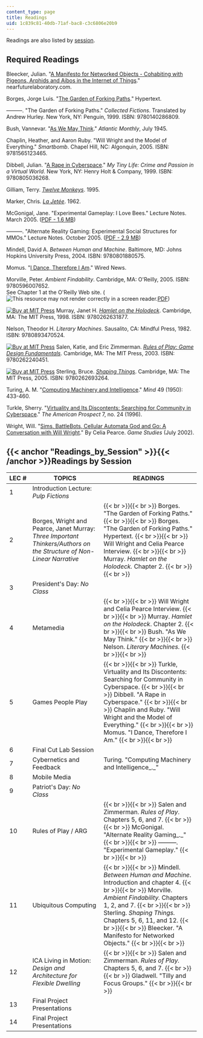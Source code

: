 ```yaml
---
content_type: page
title: Readings
uid: 1c839c81-40db-71af-bac8-c3c6806e20b9
---
```


Readings are also listed by [session](#Readings_by_Session).

Required Readings
-----------------

Bleecker, Julian. "[A Manifesto for Networked Objects - Cohabiting with Pigeons, Arphids and Aibos in the Internet of Things](http://www.nearfuturelaboratory.com/2006/02/26/a-manifesto-for-networked-objects/)." nearfuturelaboratory.com.

Borges, Jorge Luis. "[The Garden of Forking Paths](http://en.wikipedia.org/wiki/The_Garden_of_Forking_Paths)." Hypertext.

———. "The Garden of Forking Paths." _Collected Fictions_. Translated by Andrew Hurley. New York, NY: Penguin, 1999. ISBN: 9780140286809.

Bush, Vannevar. "[As We May Think](http://www.theatlantic.com/magazine/archive/1945/07/as-we-may-think/303881/)." _Atlantic Monthly_, July 1945.

Chaplin, Heather, and Aaron Ruby. "Will Wright and the Model of Everything." _Smartbomb_. Chapel Hill, NC: Algonquin, 2005. ISBN: 9781565123465.

Dibbell, Julian. "[A Rape in Cyberspace](http://www.juliandibbell.com/texts/bungle.html)." _My Tiny Life: Crime and Passion in a Virtual World_. New York, NY: Henry Holt & Company, 1999. ISBN: 9780805036268.

Gilliam, Terry. [_Twelve Monkeys_](http://www.imdb.com/title/tt0114746/). 1995.

Marker, Chris. [_La Jetée_](http://www.imdb.com/title/tt0056119/). 1962.

McGonigal, Jane. "Experimental Gameplay: I Love Bees." Lecture Notes. March 2005. ([PDF - 1.6 MB](http://blog.roodo.com/ad264/5b3b3984.pdf
))

———. "Alternate Reality Gaming: Experimental Social Structures for MMOs." Lecture Notes. October 2005. ([PDF - 2.9 MB](http://www.avantgame.com/McGonigal_ARG_Austin%20Game%20Conference_Oct2005.pdf))

Mindell, David A. _Between Human and Machine_. Baltimore, MD: Johns Hopkins University Press, 2004. ISBN: 9780801880575.

Momus. "[I Dance, Therefore I Am](http://archive.wired.com/culture/lifestyle/commentary/imomus/2005/12/69814?currentPage=all)." Wired News.

Morville, Peter. _Ambient Findability_. Cambridge, MA: O'Reilly, 2005. ISBN: 9780596007652.  
See Chapter 1 at the O'Reilly Web site. (![This resource may not render correctly in a screen reader.](/images/inacessible.gif)[PDF](http://keithpaul.net/wp-content/uploads/ambient_findability.pdf))

[![Buy at MIT Press](/images/mp_logo.gif)](https://mitpress.mit.edu/9780262631877) Murray, Janet H. [_Hamlet on the Holodeck_](https://mitpress.mit.edu/9780262631877). Cambridge, MA: The MIT Press, 1998. ISBN: 9780262631877.

Nelson, Theodor H. _Literary Machines_. Sausalito, CA: Mindful Press, 1982. ISBN: 9780893470524.

[![Buy at MIT Press](/images/mp_logo.gif)](https://mitpress.mit.edu/9780262240451) Salen, Katie, and Eric Zimmerman. [_Rules of Play: Game Design Fundamentals_](https://mitpress.mit.edu/9780262240451). Cambridge, MA: The MIT Press, 2003. ISBN: 9780262240451.

[![Buy at MIT Press](/images/mp_logo.gif)](https://mitpress.mit.edu/9780262693264) Sterling, Bruce. [_Shaping Things_](https://mitpress.mit.edu/9780262693264). Cambridge, MA: The MIT Press, 2005. ISBN: 9780262693264.

Turing, A. M. "[Computing Machinery and Intelligence](https://jupyter.brynmawr.edu/services/public/dblank/CS371%20Cognitive%20Science/2016-Fall/TuringComputing.pdf)." _Mind_ 49 (1950): 433-460.

Turkle, Sherry. "[Virtuality and Its Discontents: Searching for Community in Cyberspace](https://www.semanticscholar.org/paper/Virtuality-and-its-Discontents%3A-Searching-for-in-Turkle/719dd29981b10ce803c1be5b6b6d5e30dff34a1a)." _The American Prospect_ 7, no. 24 (1996).

Wright, Will. "[Sims, BattleBots, Cellular Automata God and Go: A Conversation with Will Wright](http://www.gamestudies.org/0102/pearce/)." By Celia Pearce. _Game Studies_ (July 2002).

{{< anchor "Readings_by_Session" >}}{{< /anchor >}}Readings by Session
----------------------------------------------------------------------

| LEC # | TOPICS | READINGS |
| --- | --- | --- |
| 1 | Introduction Lecture: _Pulp Fictions_ | &nbsp; |
| 2 | Borges, Wright and Pearce, Janet Murray: _Three Important Thinkers/Authors on the Structure of Non-Linear Narrative_ |  {{< br >}}{{< br >}} Borges. "The Garden of Forking Paths." {{< br >}}{{< br >}} Borges. "The Garden of Forking Paths." Hypertext. {{< br >}}{{< br >}} Will Wright and Celia Pearce Interview. {{< br >}}{{< br >}} Murray. _Hamlet on the Holodeck._ Chapter 2. {{< br >}}{{< br >}}  |
| 3 | President's Day: _No Class_ | &nbsp; |
| 4 | Metamedia |  {{< br >}}{{< br >}} Will Wright and Celia Pearce Interview. {{< br >}}{{< br >}} Murray. _Hamlet on the Holodeck_. Chapter 2. {{< br >}}{{< br >}} Bush. "As We May Think." {{< br >}}{{< br >}} Nelson. _Literary Machines._ {{< br >}}{{< br >}}  |
| 5 | Games People Play |  {{< br >}}{{< br >}} Turkle, Virtuality and Its Discontents: Searching for Community in Cyberspace. {{< br >}}{{< br >}} Dibbell. "A Rape in Cyberspace." {{< br >}}{{< br >}} Chaplin and Ruby. "Will Wright and the Model of Everything." {{< br >}}{{< br >}} Momus. "I Dance, Therefore I Am." {{< br >}}{{< br >}}  |
| 6 | Final Cut Lab Session | &nbsp; |
| 7 | Cybernetics and Feedback | Turing. "Computing Machinery and Intelligence_._" |
| 8 | Mobile Media | &nbsp; |
| 9 | Patriot's Day: _No Class_ | &nbsp; |
| 10 | Rules of Play / ARG |  {{< br >}}{{< br >}} Salen and Zimmerman. _Rules of Play_. Chapters 5, 6, and 7. {{< br >}}{{< br >}} McGonigal. "Alternate Reality Gaming_._" {{< br >}}{{< br >}} ———. "Experimental Gameplay." {{< br >}}{{< br >}}  |
| 11 | Ubiquitous Computing |  {{< br >}}{{< br >}} Mindell. _Between Human and Machine_. Introduction and chapter 4. {{< br >}}{{< br >}} Morville. _Ambient Findability._ Chapters 1, 2, and 7. {{< br >}}{{< br >}} Sterling. _Shaping Things._ Chapters 5, 6, 11, and 12. {{< br >}}{{< br >}} Bleecker. "A Manifesto for Networked Objects." {{< br >}}{{< br >}}  |
| 12 | ICA Living in Motion: _Design and Architecture for Flexible Dwelling_ |  {{< br >}}{{< br >}} Salen and Zimmerman. _Rules of Play._ Chapters 5, 6, and 7. {{< br >}}{{< br >}} Gladwell. "Tilly and Focus Groups." {{< br >}}{{< br >}}  |
| 13 | Final Project Presentations | &nbsp; |
| 14 | Final Project Presentations |